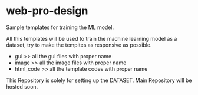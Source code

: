 # web-pro-design

Sample templates for training the ML model.

All this templates will be used to train the machine learning model as a dataset, try to make the templtes as responsive as possible.

 - gui >> all the gui files with proper name
 - image >> all the image files with proper name
 - html_code >> all the template codes with proper name

This Repository is solely for setting up the DATASET. Main Repository will be hosted soon.
